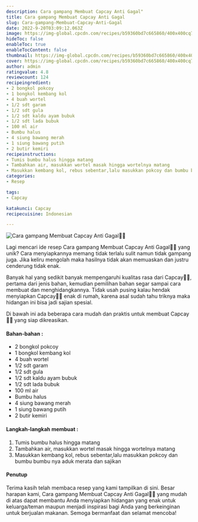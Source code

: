 ```yaml
---
description: Cara gampang Membuat Capcay Anti Gagal"
title: Cara gampang Membuat Capcay Anti Gagal
slug: Cara-gampang-Membuat-Capcay-Anti-Gagal
date: 2022-9-20T03:09:12.063Z
image: https://img-global.cpcdn.com/recipes/b59360bd7c665860/400x400cq70/photo.jpg
hideToc: false
enableToc: true
enableTocContent: false
thumbnail: https://img-global.cpcdn.com/recipes/b59360bd7c665860/400x400cq70/photo.jpg
cover: https://img-global.cpcdn.com/recipes/b59360bd7c665860/400x400cq70/photo.jpg
author: admin
ratingvalue: 4.8
reviewcount: 124
recipeingredient:
- 2 bongkol pokcoy
- 1 bongkol kembang kol
- 4 buah wortel
- 1/2 sdt garam
- 1/2 sdt gula
- 1/2 sdt kaldu ayam bubuk
- 1/2 sdt lada bubuk
- 100 ml air
- Bumbu halus
- 4 siung bawang merah
- 1 siung bawang putih
- 2 butir kemiri
recipeinstructions:
- Tumis bumbu halus hingga matang
- Tambahkan air, masukkan wortel masak hingga wortelnya matang
- Masukkan kembang kol, rebus sebentar,lalu masukkan pokcoy dan bumbu bumbu nya aduk merata dan sajikan
categories:
- Resep

tags:
- Capcay

katakunci: Capcay
recipecuisine: Indonesian

---
```


![Cara gampang Membuat Capcay Anti Gagal👩‍🍳](https://img-global.cpcdn.com/recipes/b59360bd7c665860/400x400cq70/photo.jpg)

Lagi mencari ide resep Cara gampang Membuat Capcay Anti Gagal👩‍🍳 yang unik? Cara menyiapkannya memang tidak terlalu sulit namun tidak gampang juga. Jika keliru mengolah maka hasilnya tidak akan memuaskan dan justru cenderung tidak enak.

Banyak hal yang sedikit banyak mempengaruhi kualitas rasa dari Capcay👩‍🍳, pertama dari jenis bahan, kemudian pemilihan bahan segar sampai cara membuat dan menghidangkannya. Tidak usah pusing kalau hendak menyiapkan Capcay👩‍🍳 enak di rumah, karena asal sudah tahu triknya maka hidangan ini bisa jadi sajian spesial.

Di bawah ini ada beberapa cara mudah dan praktis untuk membuat Capcay👩‍🍳 yang siap dikreasikan.

<!--inarticleads1-->

#### Bahan-bahan :

- 2 bongkol pokcoy
- 1 bongkol kembang kol
- 4 buah wortel
- 1/2 sdt garam
- 1/2 sdt gula
- 1/2 sdt kaldu ayam bubuk
- 1/2 sdt lada bubuk
- 100 ml air
- Bumbu halus
- 4 siung bawang merah
- 1 siung bawang putih
- 2 butir kemiri

<!--inarticleads2-->

#### Langkah-langkah membuat :

1. Tumis bumbu halus hingga matang
1. Tambahkan air, masukkan wortel masak hingga wortelnya matang
1. Masukkan kembang kol, rebus sebentar,lalu masukkan pokcoy dan bumbu bumbu nya aduk merata dan sajikan

#### Penutup

Terima kasih telah membaca resep yang kami tampilkan di sini. Besar harapan kami, Cara gampang Membuat Capcay Anti Gagal👩‍🍳 yang mudah di atas dapat membantu Anda menyiapkan hidangan yang enak untuk keluarga/teman maupun menjadi inspirasi bagi Anda yang berkeinginan untuk berjualan makanan. Semoga bermanfaat dan selamat mencoba!